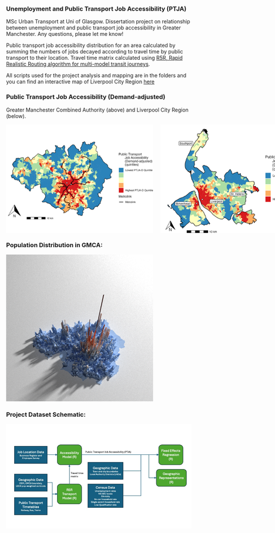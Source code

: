 ### Unemployment and Public Transport Job Accessibility (PTJA)
MSc Urban Transport at Uni of Glasgow. Dissertation project on relationship between unemployment and public transport job accessibility in Greater Manchester. Any questions, please let me know!

Public transport job accessibility distribution for an area calculated by summing the numbers of jobs decayed according to travel time by public transport to their location. Travel time matrix calculated using [R5R, Rapid Realistic Routing algorithm for multi-model transit journeys](https://github.com/ipeaGIT/r5r).

All scripts used for the project analysis and mapping are in the folders and you can find an interactive map of Liverpool City Region [here](Liverpool_City_Region/Interactive_Map_LCR.html)

### Public Transport Job Accessibility (Demand-adjusted)
Greater Manchester Combined Authority (above) and Liverpool City Region (below).
<div style="display: flex; flex-direction: row; gap: 20px;">
  <img src="Greater_Manchester_Combined_Authority/Images/PTJA_D.jpeg" width="400">
  <img src="Liverpool_City_Region/Images/PTJA_D.jpeg" alt="PTJDA-D" width="400">
</div>

### Population Distribution in GMCA:
<img src="Greater_Manchester_Combined_Authority/Images/Manch_Pop.png" alt="Pop_dens" width="400">

### Project Dataset Schematic:
<img src="Greater_Manchester_Combined_Authority/Images/Dataset_diagram.jpg" alt="Datasets" width="800">
